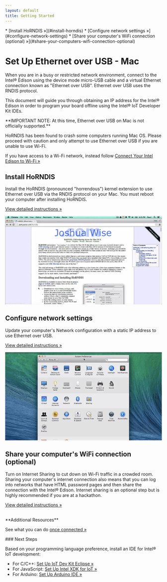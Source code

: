 ```yaml
---
layout: default
title: Getting Started
---
```


<div id="toc" markdown="1">
* [Install HoRNDIS »](#install-horndis)
* [Configure network settings »](#configure-network-settings)
* [Share your computer's WiFi connection (optional) »](#share-your-computers-wifi-connection-optional)
</div>

# Set Up Ethernet over USB - Mac

When you are in a busy or restricted network environment, connect to the Intel® Edison using the device mode micro-USB cable and a virtual Ethernet connection known as "Ethernet over USB". Ethernet over USB uses the RNDIS protocol.

This document will guide you through obtaining an IP address for the Intel® Edison in order to program your board offline using the Intel® IoT Developer Kit IDEs.

<div class="callout danger" markdown="1">
**IMPORTANT NOTE: At this time, Ethernet over USB on Mac is not officially supported.**

HoRNDIS has been found to crash some computers running Mac OS. Please proceed with caution and only attempt to use Ethernet over USB if you are unable to use Wi-Fi.

If you have access to a Wi-Fi network, instead follow [Connect Your Intel Edison to Wi-Fi »](../.../wifi/connect.html)
</div>

<!-- <div id="related-videos" class="callout video">
[Ethernet over USB - Intel Edison - Mac (preview)](https://drive.google.com/open?id=0B2ywC78pxngCSlJtbTNmNGhVVEU&authuser=0)
</div> -->

## Install HoRNDIS

<div class="tldr" markdown="1">
Install the HoRNDIS (pronounced "horrendous") kernel extension to use Ethernet over USB via the RNDIS protocol on your Mac. You must reboot your computer after installing HoRNDIS. 

[View detailed instructions »](details-install_horndis.html)
</div>

![Animated gif: installing HoRNDIS](images/install_horndis-animated.gif)


## Configure network settings

<div class="tldr" markdown="1">
Update your computer's Network configuration with a static IP address to use Ethernet over USB. 

[View detailed instructions »](details-configure_mac_network.html)
</div>

[![Animated gif: configuring DHCP IP address in Mac Network settings](images/configure_mac_network-animated.gif)](details-configure_mac_network.html)


## Share your computer's WiFi connection (optional)

<div class="tldr" markdown="1">
Turn on Internet Sharing to cut down on Wi-Fi traffic in a crowded room. Sharing your computer's internet connection also means that you can log into networks that have HTML password pages and then share the connection with the Intel® Edison. Internet sharing is an optional step but is highly recommended if you are at a hackathon. 

[View detailed instructions »](details-share_internet.html)
</div>

<br>

<div class="callout goto" markdown="1">
**Additional Resources**

See what you can do [once connected »](../shared/once_connected.html)
</div>

<div id="next-steps" class="note" markdown="1">
### Next Steps

Based on your programming language preference, install an IDE for Intel® IoT development:

* For C/C++: [Set Up IoT Dev Kit Eclipse »](../../../ide_setup/eclipse/setup.html)
* For JavaScript: [Set Up Intel XDK for IoT »](../../../ide_setup/xdk/setup.html)
* For Arduino: [Set Up Arduino IDE »](../../../ide_setup/arduino/setup.html)
</div>